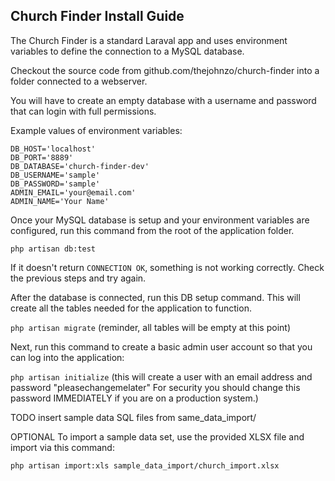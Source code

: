 ## Church Finder Install Guide

The Church Finder is a standard Laraval app and uses environment variables to define the connection to a MySQL database.  

Checkout the source code from github.com/thejohnzo/church-finder into a folder connected to a webserver.

You will have to create an empty database with a username and password that can login with full permissions.  

Example values of environment variables:

```
DB_HOST='localhost'
DB_PORT='8889'
DB_DATABASE='church-finder-dev'
DB_USERNAME='sample'
DB_PASSWORD='sample'
ADMIN_EMAIL='your@email.com'
ADMIN_NAME='Your Name'
```

Once your MySQL database is setup and your environment variables are configured, run this command from the root of the application folder.  

`php artisan db:test`

If it doesn't return `CONNECTION OK`, something is not working correctly.  Check the previous steps and try again.  

After the database is connected, run this DB setup command.  This will create all the tables needed for the application to function. 

`php artisan migrate`
(reminder, all tables will be empty at this point)

Next, run this command to create a basic admin user account so that you can log into the application:

`php artisan initialize`
(this will create a user with an email address and password "pleasechangemelater"  For security you should change this password IMMEDIATELY if you are on a production system.)

TODO insert sample data SQL files from same_data_import/

OPTIONAL
To import a sample data set, use the provided XLSX file and import via this command:

`php artisan import:xls sample_data_import/church_import.xlsx`